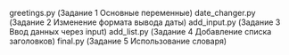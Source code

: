 greetings.py (Задание 1 Основные переменные)
date_changer.py (Задание 2 Изменение формата вывода даты)
add_input.py (Задание 3 Ввод данных через input)
add_list.py (Задание 4 Добавление списка заголовков)
final.py (Задание 5 Использование словаря)
